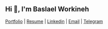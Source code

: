 <h2>Hi 👋, I'm Baslael Workineh</h2>

[Portfolio](https://mrbasketo.vercel.app/)  | [Resume](https://drive.google.com/file/d/1HgEGr9n5RtLa6hbjf9JGbAzXLCCSkEWd/view?usp=sharing) | [Linkedin](https://www.linkedin.com/in/baslael-workineh-ayele-131b11248/) | [Email](mailto:baslaworku@gmail.com) |  [Telegram](https://t.me/MrBasketo)
